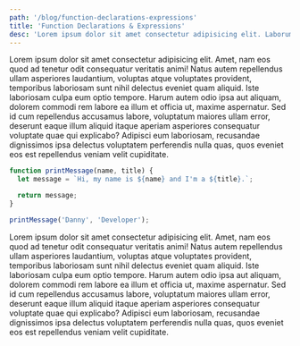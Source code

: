 ```yaml
---
path: '/blog/function-declarations-expressions'
title: 'Function Declarations & Expressions'
desc: 'Lorem ipsum dolor sit amet consectetur adipisicing elit. Laborum nihil culpa similique repellendus magnam dicta.'
---
```


Lorem ipsum dolor sit amet consectetur adipisicing elit. Amet, nam eos quod ad tenetur odit consequatur veritatis animi! Natus autem repellendus ullam asperiores laudantium, voluptas atque voluptates provident, temporibus laboriosam sunt nihil delectus eveniet quam aliquid. Iste laboriosam culpa eum optio tempore. Harum autem odio ipsa aut aliquam, dolorem commodi rem labore ea illum et officia ut, maxime aspernatur. Sed id cum repellendus accusamus labore, voluptatum maiores ullam error, deserunt eaque illum aliquid itaque aperiam asperiores consequatur voluptate quae qui explicabo? Adipisci eum laboriosam, recusandae dignissimos ipsa delectus voluptatem perferendis nulla quas, quos eveniet eos est repellendus veniam velit cupiditate.

```javascript
function printMessage(name, title) {
  let message = `Hi, my name is ${name} and I'm a ${title}.`;

  return message;
}

printMessage('Danny', 'Developer');
```

Lorem ipsum dolor sit amet consectetur adipisicing elit. Amet, nam eos quod ad tenetur odit consequatur veritatis animi! Natus autem repellendus ullam asperiores laudantium, voluptas atque voluptates provident, temporibus laboriosam sunt nihil delectus eveniet quam aliquid. Iste laboriosam culpa eum optio tempore. Harum autem odio ipsa aut aliquam, dolorem commodi rem labore ea illum et officia ut, maxime aspernatur. Sed id cum repellendus accusamus labore, voluptatum maiores ullam error, deserunt eaque illum aliquid itaque aperiam asperiores consequatur voluptate quae qui explicabo? Adipisci eum laboriosam, recusandae dignissimos ipsa delectus voluptatem perferendis nulla quas, quos eveniet eos est repellendus veniam velit cupiditate.

